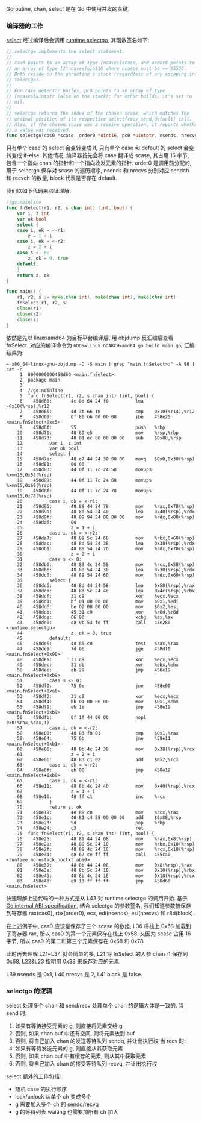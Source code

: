 Goroutine, chan, select 是在 Go 中使用并发的关键.

### 编译器的工作
[select](https://go.dev/ref/spec#Select_statements) 经过编译后会调用
[runtime.selectgo](https://github.com/golang/go/blob/go1.21.5/src/runtime/select.go#L121),
其函数签名如下:
```go
// selectgo implements the select statement.
//
// cas0 points to an array of type [ncases]scase, and order0 points to
// an array of type [2*ncases]uint16 where ncases must be <= 65536.
// Both reside on the goroutine's stack (regardless of any escaping in
// selectgo).
//
// For race detector builds, pc0 points to an array of type
// [ncases]uintptr (also on the stack); for other builds, it's set to
// nil.
//
// selectgo returns the index of the chosen scase, which matches the
// ordinal position of its respective select{recv,send,default} call.
// Also, if the chosen scase was a receive operation, it reports whether
// a value was received.
func selectgo(cas0 *scase, order0 *uint16, pc0 *uintptr, nsends, nrecvs int, block bool) (int, bool) {
```
只有单个 case 的 select 会变转变成 if, 只有单个 case 和 default 的 select 会变转变成 if-else.
其他情况, 编译器首先会将 case 翻译成 scase, 其占用 16 字节, 包含一个指向 chan 的指针和一个指向收发元素的指针.
order0 是调用前分配的, 用于 selectgo 保存对 scase 的遍历顺序, nsends 和 nrecvs 分别对应 sendch 和 recvch 的数量,
block 代表是否存在 default.

我们以如下代码来验证理解:
```go
//go:noinline
func fnSelect(r1, r2, s chan int) (int, bool) {
	var i, z int
	var ok bool
	select {
	case i, ok = <-r1:
		z = 1 + i
	case i, ok = <-r2:
		z = 2 + i
	case s <- 0:
		z, ok = 0, true
	default:
	}
	return z, ok
}

func main() {
	r1, r2, s := make(chan int), make(chan int), make(chan int)
	fnSelect(r1, r2, s)
	close(r1)
	close(r2)
	close(s)
}
```
依然是先以 linux/amd64 为目标平台编译后, 用 objdump 反汇编后查看 fnSelect.
对应的编译命令为 `GOOS=linux GOARCH=amd64 go build main.go`,
汇编结果为:
```shell
~ x86_64-linux-gnu-objdump -D -S main | grep "main.fnSelect>:" -A 90 | cat -n
     1  0000000000458d60 <main.fnSelect>:
     2  package main
     3
     4  //go:noinline
     5  func fnSelect(r1, r2, s chan int) (int, bool) {
     6    458d60:       4c 8d 64 24 f0          lea    -0x10(%rsp),%r12
     7    458d65:       4d 3b 66 10             cmp    0x10(%r14),%r12
     8    458d69:       0f 86 b6 00 00 00       jbe    458e25 <main.fnSelect+0xc5>
     9    458d6f:       55                      push   %rbp
    10    458d70:       48 89 e5                mov    %rsp,%rbp
    11    458d73:       48 81 ec 88 00 00 00    sub    $0x88,%rsp
    12          var i, z int
    13          var ok bool
    14          select {
    15    458d7a:       48 c7 44 24 30 00 00    movq   $0x0,0x30(%rsp)
    16    458d81:       00 00
    17    458d83:       44 0f 11 7c 24 58       movups %xmm15,0x58(%rsp)
    18    458d89:       44 0f 11 7c 24 68       movups %xmm15,0x68(%rsp)
    19    458d8f:       44 0f 11 7c 24 78       movups %xmm15,0x78(%rsp)
    20          case i, ok = <-r1:
    21    458d95:       48 89 44 24 78          mov    %rax,0x78(%rsp)
    22    458d9a:       48 8d 54 24 40          lea    0x40(%rsp),%rdx
    23    458d9f:       48 89 94 24 80 00 00    mov    %rdx,0x80(%rsp)
    24    458da6:       00
    25                  z = 1 + i
    26          case i, ok = <-r2:
    27    458da7:       48 89 5c 24 68          mov    %rbx,0x68(%rsp)
    28    458dac:       48 8d 54 24 38          lea    0x38(%rsp),%rdx
    29    458db1:       48 89 54 24 70          mov    %rdx,0x70(%rsp)
    30                  z = 2 + i
    31          case s <- 0:
    32    458db6:       48 89 4c 24 58          mov    %rcx,0x58(%rsp)
    33    458dbb:       48 8d 54 24 30          lea    0x30(%rsp),%rdx
    34    458dc0:       48 89 54 24 60          mov    %rdx,0x60(%rsp)
    35          select {
    36    458dc5:       48 8d 44 24 58          lea    0x58(%rsp),%rax
    37    458dca:       48 8d 5c 24 4c          lea    0x4c(%rsp),%rbx
    38    458dcf:       31 c9                   xor    %ecx,%ecx
    39    458dd1:       bf 01 00 00 00          mov    $0x1,%edi
    40    458dd6:       be 02 00 00 00          mov    $0x2,%esi
    41    458ddb:       45 31 c0                xor    %r8d,%r8d
    42    458dde:       66 90                   xchg   %ax,%ax
    43    458de0:       e8 9b 54 fe ff          call   43e280 <runtime.selectgo>
    44                  z, ok = 0, true
    45          default:
    46    458de5:       48 85 c0                test   %rax,%rax
    47    458de8:       7d 06                   jge    458df0 <main.fnSelect+0x90>
    48    458dea:       31 c9                   xor    %ecx,%ecx
    49    458dec:       31 db                   xor    %ebx,%ebx
    50    458dee:       eb 29                   jmp    458e19 <main.fnSelect+0xb9>
    51          case s <- 0:
    52    458df0:       75 0e                   jne    458e00 <main.fnSelect+0xa0>
    53    458df2:       31 c9                   xor    %ecx,%ecx
    54    458df4:       bb 01 00 00 00          mov    $0x1,%ebx
    55    458df9:       eb 1e                   jmp    458e19 <main.fnSelect+0xb9>
    56    458dfb:       0f 1f 44 00 00          nopl   0x0(%rax,%rax,1)
    57          case i, ok = <-r2:
    58    458e00:       48 83 f8 01             cmp    $0x1,%rax
    59    458e04:       75 0b                   jne    458e11 <main.fnSelect+0xb1>
    60    458e06:       48 8b 4c 24 38          mov    0x38(%rsp),%rcx
    61                  z = 2 + i
    62    458e0b:       48 83 c1 02             add    $0x2,%rcx
    63          case i, ok = <-r2:
    64    458e0f:       eb 08                   jmp    458e19 <main.fnSelect+0xb9>
    65          case i, ok = <-r1:
    66    458e11:       48 8b 4c 24 40          mov    0x40(%rsp),%rcx
    67                  z = 1 + i
    68    458e16:       48 ff c1                inc    %rcx
    69          }
    70          return z, ok
    71    458e19:       48 89 c8                mov    %rcx,%rax
    72    458e1c:       48 81 c4 88 00 00 00    add    $0x88,%rsp
    73    458e23:       5d                      pop    %rbp
    74    458e24:       c3                      ret
    75  func fnSelect(r1, r2, s chan int) (int, bool) {
    76    458e25:       48 89 44 24 08          mov    %rax,0x8(%rsp)
    77    458e2a:       48 89 5c 24 10          mov    %rbx,0x10(%rsp)
    78    458e2f:       48 89 4c 24 18          mov    %rcx,0x18(%rsp)
    79    458e34:       e8 67 ce ff ff          call   455ca0 <runtime.morestack_noctxt.abi0>
    80    458e39:       48 8b 44 24 08          mov    0x8(%rsp),%rax
    81    458e3e:       48 8b 5c 24 10          mov    0x10(%rsp),%rbx
    82    458e43:       48 8b 4c 24 18          mov    0x18(%rsp),%rcx
    83    458e48:       e9 13 ff ff ff          jmp    458d60 <main.fnSelect>
```
快速理解上述代码的一种方式是从 L43 对 runtime.selectgo 的调用开始.
基于 [Go internal ABI specification](https://go.googlesource.com/go/+/refs/heads/dev.regabi/src/cmd/compile/internal-abi.md#amd64-architecture), 结合 selectgo 的参数签名,
我们知道参数被保存到寄存器 rax(cas0), rbx(order0), ecx, edi(nsends), esi(nrecvs) 和 r8d(block).

在上述例子中, cas0 应该是保存了三个 scase 的数组, L36 将栈上 0x58 加载到了寄存器 rax, 所以 cas0 的第一个元素保存在栈上 0x58. 又因为 scase 占用 16 字节, 所以 cas0 的第二和第三个元素保存在 0x68 和 0x78.

此时再去理解 L21~L34 就会简单的多, L21 将 fnSelect 的入参 chan r1 保存到 0x68, L22&L23 指明用 0x38 来保存对应的元素.

L39 nsends 是 0x1, L40 nrecvs 是 2, L41 block 是 false.

### selectgo 的逻辑
select 处理多个 chan 和 send/recv 处理单个 chan 的逻辑大体是一致的.
当 send 时:
1. 如果有等待接受元素的 g, 则直接将元素交给 g
2. 否则, 如果 chan buf 中还有空间, 则将元素放到 buf
3. 否则, 将自己加入 chan 的发送等待队列 sendq, 并让出执行权
当 recv 时:
1. 如果有等待发送元素的 g, 则直接从其获取元素
2. 否则, 如果 chan buf 中有缓存的元素, 则从其中获取元素
3. 否则, 将自己加入 chan 的接受等待队列 recvq, 并让出执行权

select 额外的工作包括:
- 随机 case 的执行顺序
- lock/unlock 从单个 ch 变成多个
- g 需要加入多个 ch 的 sendq/recvq
- g 的等待列表 waiting 也需要加所有 ch 加入
